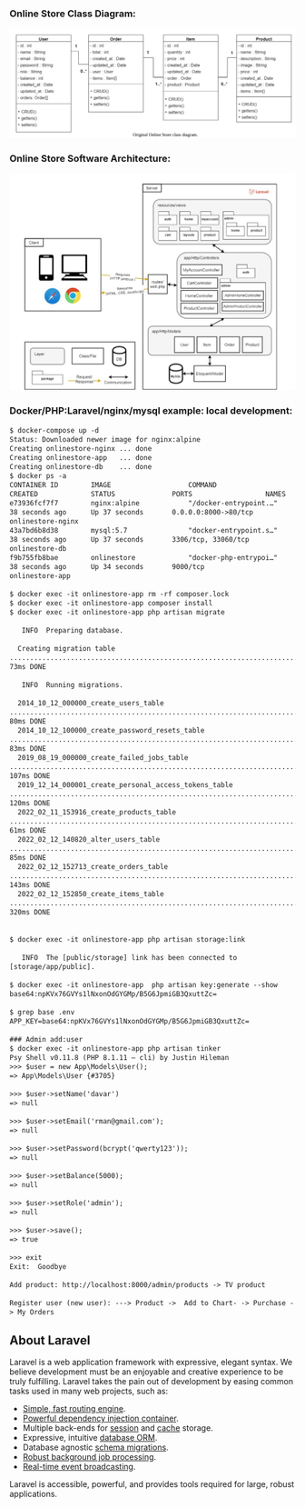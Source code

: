 ### Online Store Class Diagram:
<img src="https://github.com/adavarski/onlineshop-php-laravel-docker/blob/main/pictures/onlinestore-class-diagram.png" width="900">

### Online Store Software Architecture:
<img src="https://github.com/adavarski/onlineshop-php-laravel-docker/blob/main/pictures/onlinestore-software-architecture.png" width="900">

### Docker/PHP:Laravel/nginx/mysql example: local development:
``` 
$ docker-compose up -d
Status: Downloaded newer image for nginx:alpine
Creating onlinestore-nginx ... done
Creating onlinestore-app   ... done
Creating onlinestore-db    ... done
$ docker ps -a
CONTAINER ID        IMAGE                   COMMAND                  CREATED             STATUS              PORTS                  NAMES
e73936fcf7f7        nginx:alpine            "/docker-entrypoint.…"   38 seconds ago      Up 37 seconds       0.0.0.0:8000->80/tcp   onlinestore-nginx
43a7bd6b8d38        mysql:5.7               "docker-entrypoint.s…"   38 seconds ago      Up 37 seconds       3306/tcp, 33060/tcp    onlinestore-db
f9b755fb8bae        onlinestore             "docker-php-entrypoi…"   38 seconds ago      Up 34 seconds       9000/tcp               onlinestore-app

$ docker exec -it onlinestore-app rm -rf composer.lock
$ docker exec -it onlinestore-app composer install
$ docker exec -it onlinestore-app php artisan migrate

   INFO  Preparing database.  

  Creating migration table ............................................................................................................... 73ms DONE

   INFO  Running migrations.  

  2014_10_12_000000_create_users_table ................................................................................................... 80ms DONE
  2014_10_12_100000_create_password_resets_table ......................................................................................... 83ms DONE
  2019_08_19_000000_create_failed_jobs_table ............................................................................................ 107ms DONE
  2019_12_14_000001_create_personal_access_tokens_table ................................................................................. 120ms DONE
  2022_02_11_153916_create_products_table ................................................................................................ 61ms DONE
  2022_02_12_140820_alter_users_table .................................................................................................... 85ms DONE
  2022_02_12_152713_create_orders_table ................................................................................................. 143ms DONE
  2022_02_12_152850_create_items_table .................................................................................................. 320ms DONE


$ docker exec -it onlinestore-app php artisan storage:link

   INFO  The [public/storage] link has been connected to [storage/app/public].  

$ docker exec -it onlinestore-app  php artisan key:generate --show
base64:npKVx76GVYs1lNxonOdGYGMp/B5G6JpmiGB3QxuttZc=

$ grep base .env
APP_KEY=base64:npKVx76GVYs1lNxonOdGYGMp/B5G6JpmiGB3QxuttZc=

### Admin add:user
$ docker exec -it onlinestore-app php artisan tinker
Psy Shell v0.11.8 (PHP 8.1.11 — cli) by Justin Hileman
>>> $user = new App\Models\User();
=> App\Models\User {#3705}

>>> $user->setName('davar')
=> null

>>> $user->setEmail('rman@gmail.com');
=> null

>>> $user->setPassword(bcrypt('qwerty123'));
=> null

>>> $user->setBalance(5000);
=> null

>>> $user->setRole('admin');
=> null

>>> $user->save();
=> true

>>> exit
Exit:  Goodbye

Add product: http://localhost:8000/admin/products -> TV product

Register user (new user): ---> Product ->  Add to Chart- -> Purchase -> My Orders

```

## About Laravel

Laravel is a web application framework with expressive, elegant syntax. We believe development must be an enjoyable and creative experience to be truly fulfilling. Laravel takes the pain out of development by easing common tasks used in many web projects, such as:

- [Simple, fast routing engine](https://laravel.com/docs/routing).
- [Powerful dependency injection container](https://laravel.com/docs/container).
- Multiple back-ends for [session](https://laravel.com/docs/session) and [cache](https://laravel.com/docs/cache) storage.
- Expressive, intuitive [database ORM](https://laravel.com/docs/eloquent).
- Database agnostic [schema migrations](https://laravel.com/docs/migrations).
- [Robust background job processing](https://laravel.com/docs/queues).
- [Real-time event broadcasting](https://laravel.com/docs/broadcasting).

Laravel is accessible, powerful, and provides tools required for large, robust applications.

